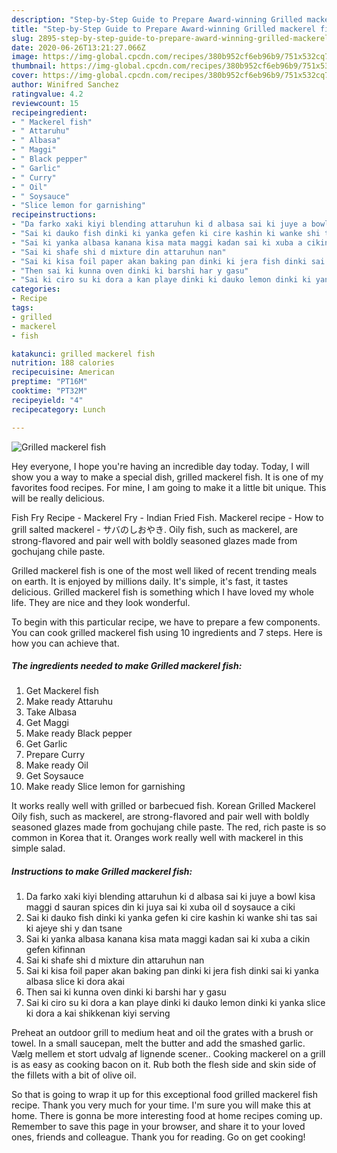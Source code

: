 ```yaml
---
description: "Step-by-Step Guide to Prepare Award-winning Grilled mackerel fish"
title: "Step-by-Step Guide to Prepare Award-winning Grilled mackerel fish"
slug: 2895-step-by-step-guide-to-prepare-award-winning-grilled-mackerel-fish
date: 2020-06-26T13:21:27.066Z
image: https://img-global.cpcdn.com/recipes/380b952cf6eb96b9/751x532cq70/grilled-mackerel-fish-recipe-main-photo.jpg
thumbnail: https://img-global.cpcdn.com/recipes/380b952cf6eb96b9/751x532cq70/grilled-mackerel-fish-recipe-main-photo.jpg
cover: https://img-global.cpcdn.com/recipes/380b952cf6eb96b9/751x532cq70/grilled-mackerel-fish-recipe-main-photo.jpg
author: Winifred Sanchez
ratingvalue: 4.2
reviewcount: 15
recipeingredient:
- " Mackerel fish"
- " Attaruhu"
- " Albasa"
- " Maggi"
- " Black pepper"
- " Garlic"
- " Curry"
- " Oil"
- " Soysauce"
- "Slice lemon for garnishing"
recipeinstructions:
- "Da farko xaki kiyi blending attaruhun ki d albasa sai ki juye a bowl kisa maggi d sauran spices din ki juya sai ki xuba oil d soysauce a ciki"
- "Sai ki dauko fish dinki ki yanka gefen ki cire kashin ki wanke shi tas sai ki ajeye shi y dan tsane"
- "Sai ki yanka albasa kanana kisa mata maggi kadan sai ki xuba a cikin gefen kifinnan"
- "Sai ki shafe shi d mixture din attaruhun nan"
- "Sai ki kisa foil paper akan baking pan dinki ki jera fish dinki sai ki yanka albasa slice ki dora akai"
- "Then sai ki kunna oven dinki ki barshi har y gasu"
- "Sai ki ciro su ki dora a kan playe dinki ki dauko lemon dinki ki yanka slice ki dora a kai shikkenan kiyi serving"
categories:
- Recipe
tags:
- grilled
- mackerel
- fish

katakunci: grilled mackerel fish 
nutrition: 188 calories
recipecuisine: American
preptime: "PT16M"
cooktime: "PT32M"
recipeyield: "4"
recipecategory: Lunch

---
```



![Grilled mackerel fish](https://img-global.cpcdn.com/recipes/380b952cf6eb96b9/751x532cq70/grilled-mackerel-fish-recipe-main-photo.jpg)

Hey everyone, I hope you're having an incredible day today. Today, I will show you a way to make a special dish, grilled mackerel fish. It is one of my favorites food recipes. For mine, I am going to make it a little bit unique. This will be really delicious.

Fish Fry Recipe - Mackerel Fry - Indian Fried Fish. Mackerel recipe - How to grill salted mackerel - サバのしおやき. Oily fish, such as mackerel, are strong-flavored and pair well with boldly seasoned glazes made from gochujang chile paste.

Grilled mackerel fish is one of the most well liked of recent trending meals on earth. It is enjoyed by millions daily. It's simple, it's fast, it tastes delicious. Grilled mackerel fish is something which I have loved my whole life. They are nice and they look wonderful.


To begin with this particular recipe, we have to prepare a few components. You can cook grilled mackerel fish using 10 ingredients and 7 steps. Here is how you can achieve that.

<!--inarticleads1-->

##### The ingredients needed to make Grilled mackerel fish:

1. Get  Mackerel fish
1. Make ready  Attaruhu
1. Take  Albasa
1. Get  Maggi
1. Make ready  Black pepper
1. Get  Garlic
1. Prepare  Curry
1. Make ready  Oil
1. Get  Soysauce
1. Make ready Slice lemon for garnishing


It works really well with grilled or barbecued fish. Korean Grilled Mackerel Oily fish, such as mackerel, are strong-flavored and pair well with boldly seasoned glazes made from gochujang chile paste. The red, rich paste is so common in Korea that it. Oranges work really well with mackerel in this simple salad. 

<!--inarticleads2-->

##### Instructions to make Grilled mackerel fish:

1. Da farko xaki kiyi blending attaruhun ki d albasa sai ki juye a bowl kisa maggi d sauran spices din ki juya sai ki xuba oil d soysauce a ciki
1. Sai ki dauko fish dinki ki yanka gefen ki cire kashin ki wanke shi tas sai ki ajeye shi y dan tsane
1. Sai ki yanka albasa kanana kisa mata maggi kadan sai ki xuba a cikin gefen kifinnan
1. Sai ki shafe shi d mixture din attaruhun nan
1. Sai ki kisa foil paper akan baking pan dinki ki jera fish dinki sai ki yanka albasa slice ki dora akai
1. Then sai ki kunna oven dinki ki barshi har y gasu
1. Sai ki ciro su ki dora a kan playe dinki ki dauko lemon dinki ki yanka slice ki dora a kai shikkenan kiyi serving


Preheat an outdoor grill to medium heat and oil the grates with a brush or towel. In a small saucepan, melt the butter and add the smashed garlic. Vælg mellem et stort udvalg af lignende scener.. Cooking mackerel on a grill is as easy as cooking bacon on it. Rub both the flesh side and skin side of the fillets with a bit of olive oil. 

So that is going to wrap it up for this exceptional food grilled mackerel fish recipe. Thank you very much for your time. I'm sure you will make this at home. There is gonna be more interesting food at home recipes coming up. Remember to save this page in your browser, and share it to your loved ones, friends and colleague. Thank you for reading. Go on get cooking!
